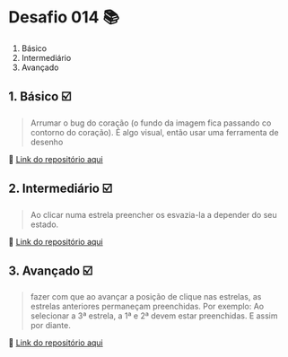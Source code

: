 # Desafio 014 :books:

1. Básico
2. Intermediário 
3. Avançado



## 1. Básico :ballot_box_with_check:
> Arrumar o bug do coração (o fundo da imagem fica passando co contorno do coração). É algo visual, então usar uma ferramenta de desenho

:memo: [Link do repositório aqui]()

## 2. Intermediário :ballot_box_with_check:
> Ao clicar numa estrela preencher os esvazia-la a depender do seu estado. 


:memo: [Link do repositório aqui]()


## 3. Avançado :ballot_box_with_check:
   > fazer com que ao avançar a posição de clique nas estrelas, as estrelas anteriores permaneçam preenchidas. Por exemplo: Ao selecionar a 3ª estrela, a 1ª e 2ª devem estar preenchidas. E assim por diante.

:memo: [Link do repositório aqui]()





